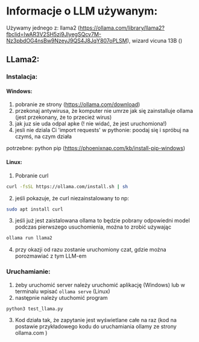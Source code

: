 # Informacje o LLM używanym:

Używamy jednego z: llama2 (https://ollama.com/library/llama2?fbclid=IwAR3V2SH5zj9JlyegSQcv7M-Nz3pbdOG4nsBw9NzeyJ9QS4J8JqY807oPLSM), 
wizard vicuna 13B (<!-- jeszcze trzeba dodac link odpowiedni -->)

## LLama2:

### Instalacja:

#### Windows:

1. pobranie ze strony (https://ollama.com/download)
2. przekonaj antywirusa, że komputer nie umrze jak się zainstalluje ollama (jest przekonany, że to przecież wirus) 
3. jak juz sie uda odpal apke (! nie widać, że jest uruchomiona!)
4. jesli nie dziala Ci 'import requests' w pythonie: poodaj się i spróbuj na czymś, na czym działa

potrzebne:
python
pip (https://phoenixnap.com/kb/install-pip-windows)

#### Linux:

1. Pobranie curl
```bash
curl -fsSL https://ollama.com/install.sh | sh
```
2. jeśli pokazuje, że curl niezainstalowany to np:
```bash
sudo apt install curl
```
3. jeśli już jest zaistalowana ollama to będzie pobrany odpowiedni model podczas pierwszego usuchomienia, można to zrobić używając
```bash
ollama run llama2
```
4. przy okazji od razu zostanie uruchomiony czat, gdzie można porozmawiać z tym LLM-em

### Uruchamianie:
1. żeby uruchomić server należy uruchomić aplikację (Windows) lub w terminalu wpisać `ollama serve` (Linux)
2. następnie należy utuchomić program
```bash
python3 test_llama.py
```
3. Kod działa tak, że zapytanie jest wyświetlane całe na raz (kod na postawie przykładowego kodu do uruchamiania ollamy ze strony ollama.com <!-- chyba, trzeba sprawdzic -->)
